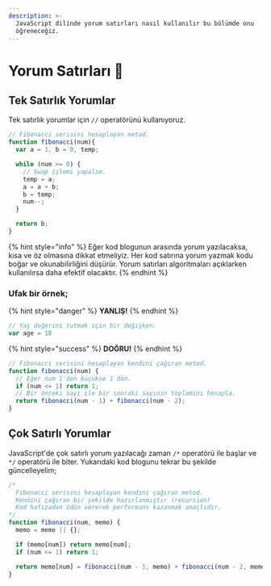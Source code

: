 ```yaml
---
description: >-
  JavaScript dilinde yorum satırları nasıl kullanılır bu bölümde onu
  öğreneceğiz.
---
```


# Yorum Satırları 🐥

## Tek Satırlık Yorumlar

Tek satırlık yorumlar için `//` operatörünü kullanıyoruz.

```javascript
// Fibonacci serisini hesaplayan metod.
function fibonacci(num){
  var a = 1, b = 0, temp;

  while (num >= 0) {
    // Swap işlemi yapalım.
    temp = a;
    a = a + b;
    b = temp;
    num--;
  }

  return b;
}
```

{% hint style="info" %}
 Eğer kod blogunun arasında yorum yazılacaksa, kısa ve öz olmasına dikkat etmeliyiz. Her kod satırına yorum yazmak kodu boğar ve okunabilirliğini düşürür. Yorum satırları algoritmaları açıklarken kullanılırsa daha efektif olacaktır.
{% endhint %}

### Ufak bir örnek;

{% hint style="danger" %}
**YANLIŞ!**
{% endhint %}

```javascript
// Yaş değerini tutmak için bir değişken.
var age = 18
```

{% hint style="success" %}
**DOĞRU!**
{% endhint %}

```javascript
// Fibonacci serisini hesaplayan kendini çağıran metod.
function fibonacci(num) {
  // Eğer num 1'den küçükse 1 dön.
  if (num <= 1) return 1;
  // Bir önceki sayı ile bir sonraki sayının toplamını hesapla.
  return fibonacci(num - 1) + fibonacci(num - 2);
}
```

## Çok Satırlı Yorumlar

JavaScript'de çok satırlı yorum yazılacağı zaman `/*` operatörü ile başlar ve `*/` operatörü ile biter. Yukarıdaki kod blogunu tekrar bu şekilde güncelleyelim;

```javascript
/* 
  Fibonacci serisini hesaplayan kendini çağıran metod.
  Kendini çağıran bir şekilde hazırlanmıştır (recursion)
  Kod hafızadan ödün vererek performans kazanmak amaçlıdır.
*/
function fibonacci(num, memo) {
  memo = memo || {};

  if (memo[num]) return memo[num];
  if (num <= 1) return 1;

  return memo[num] = fibonacci(num - 1, memo) + fibonacci(num - 2, memo);
}
```



